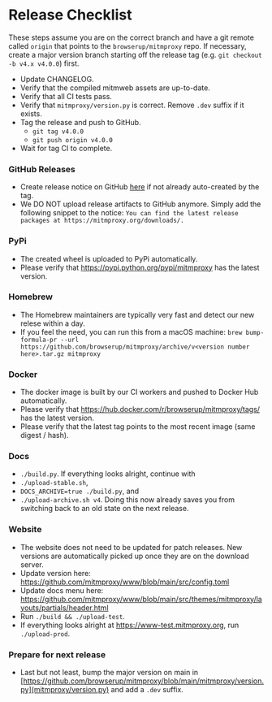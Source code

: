 # Release Checklist

These steps assume you are on the correct branch and have a git remote called `origin` that points to the `browserup/mitmproxy` repo. If necessary, create a major version branch starting off the release tag (e.g. `git checkout -b v4.x v4.0.0`) first.

- Update CHANGELOG.
- Verify that the compiled mitmweb assets are up-to-date.
- Verify that all CI tests pass.
- Verify that `mitmproxy/version.py` is correct. Remove `.dev` suffix if it exists.
- Tag the release and push to GitHub.
  - `git tag v4.0.0`
  - `git push origin v4.0.0`
- Wait for tag CI to complete.

### GitHub Releases

- Create release notice on GitHub
  [here](https://github.com/browserup/mitmproxy/releases/new) if not already
  auto-created by the tag.
- We DO NOT upload release artifacts to GitHub anymore. Simply add the
  following snippet to the notice:
  `You can find the latest release packages at https://mitmproxy.org/downloads/.`

### PyPi

- The created wheel is uploaded to PyPi automatically.
- Please verify that https://pypi.python.org/pypi/mitmproxy has the latest version.

### Homebrew

- The Homebrew maintainers are typically very fast and detect our new relese
  within a day.
- If you feel the need, you can run this from a macOS machine:
  `brew bump-formula-pr --url https://github.com/browserup/mitmproxy/archive/v<version number here>.tar.gz mitmproxy`

### Docker

- The docker image is built by our CI workers and pushed to Docker Hub automatically.
- Please verify that https://hub.docker.com/r/browserup/mitmproxy/tags/ has the latest version.
- Please verify that the latest tag points to the most recent image (same digest / hash).

### Docs

- `./build.py`. If everything looks alright, continue with
- `./upload-stable.sh`,
- `DOCS_ARCHIVE=true ./build.py`, and
- `./upload-archive.sh v4`. Doing this now already saves you from switching back to an old state on the next release.

### Website

- The website does not need to be updated for patch releases. New versions are automatically picked up once they are on the download server.
- Update version here:
   https://github.com/mitmproxy/www/blob/main/src/config.toml
- Update docs menu here:
   https://github.com/mitmproxy/www/blob/main/src/themes/mitmproxy/layouts/partials/header.html
- Run `./build && ./upload-test`.
- If everything looks alright at https://www-test.mitmproxy.org, run `./upload-prod`.

### Prepare for next release

- Last but not least, bump the major version on main in
   [https://github.com/browserup/mitmproxy/blob/main/mitmproxy/version.py](mitmproxy/version.py) and add a `.dev` suffix.
